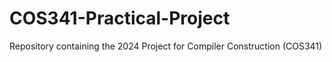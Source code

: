 # COS341-Practical-Project
Repository containing the 2024 Project for Compiler Construction (COS341)
